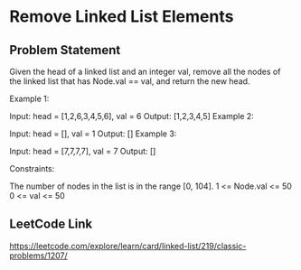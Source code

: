 # Remove Linked List Elements

## Problem Statement
Given the head of a linked list and an integer val, remove all the nodes of the linked list that has Node.val == val, and return the new head.



Example 1:


Input: head = [1,2,6,3,4,5,6], val = 6
Output: [1,2,3,4,5]
Example 2:

Input: head = [], val = 1
Output: []
Example 3:

Input: head = [7,7,7,7], val = 7
Output: []


Constraints:

The number of nodes in the list is in the range [0, 104].
1 <= Node.val <= 50
0 <= val <= 50

## LeetCode Link
https://leetcode.com/explore/learn/card/linked-list/219/classic-problems/1207/
